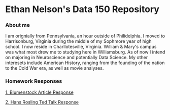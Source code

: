 # Ethan Nelson's Data 150 Repository

### About me

I am orignially from Pennsylvania, an hour outside of Philidelphia. I moved to Harrisonburg, Virginia during the middle of my Sophmore year of high school. I now reside in Charllotesville, Virginia. William & Mary's campus was what most drew me to studying here in Williamsburg. As of now I intend on majoring in Neuroscience and potentially Data Science. My other interesets include American History, ranging from the founding of the nation to the Cold War era, as well as movie analyses. 

### Homework Responses

[1. Blumenstock Article Response](bloomenstock.md)

[2. Hans Rosling Ted Talk Response](beststats.md)
